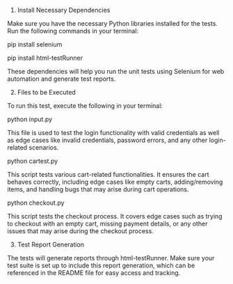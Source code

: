 1. Install Necessary Dependencies

   
Make sure you have the necessary Python libraries installed for the tests. Run the following commands in your terminal:

pip install selenium


pip install html-testRunner


These dependencies will help you run the unit tests using Selenium for web automation and generate test reports.



2. Files to be Executed
   

To run this test, execute the following in your terminal:


python input.py

This file is used to test the login functionality with valid credentials as well as edge cases like invalid credentials, password errors, and any other login-related scenarios.




python cartest.py


This script tests various cart-related functionalities. It ensures the cart behaves correctly, including edge cases like empty carts, adding/removing items, and handling bugs that may arise during cart operations.


python checkout.py


This script tests the checkout process. It covers edge cases such as trying to checkout with an empty cart, missing payment details, or any other issues that may arise during the checkout process.



3. Test Report Generation


The tests will generate reports through html-testRunner. Make sure your test suite is set up to include this report generation, which can be referenced in the README file for easy access and tracking.
